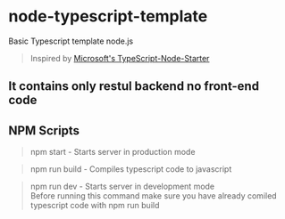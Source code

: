 # node-typescript-template
Basic Typescript template node.js

> Inspired by [Microsoft's TypeScript-Node-Starter](https://github.com/microsoft/TypeScript-Node-Starter)

## It contains only restul backend no front-end code

## NPM Scripts
> npm start - Starts server in production mode

> npm run build - Compiles typescript code to javascript

> npm run dev - Starts server in development mode<br>
> Before running this command make sure you have already comiled typescript code with npm run build
